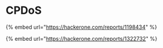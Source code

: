 # CPDoS





{% embed url="https://hackerone.com/reports/1198434" %}



{% embed url="https://hackerone.com/reports/1322732" %}



